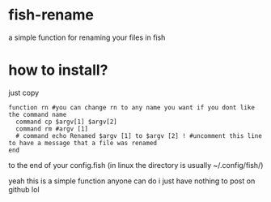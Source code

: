 # fish-rename
a simple function for renaming your files in fish

# how to install?
just copy

```
function rn #you can change rn to any name you want if you dont like the command name
  command cp $argv[1] $argv[2]
  command rm #argv [1]
  # command echo Renamed $argv [1] to $argv [2] ! #uncomment this line to have a message that a file was renamed
end
```

to the end of your config.fish (in linux the directory is usually ~/.config/fish/)

yeah this is a simple function anyone can do i just have nothing to post on github lol
